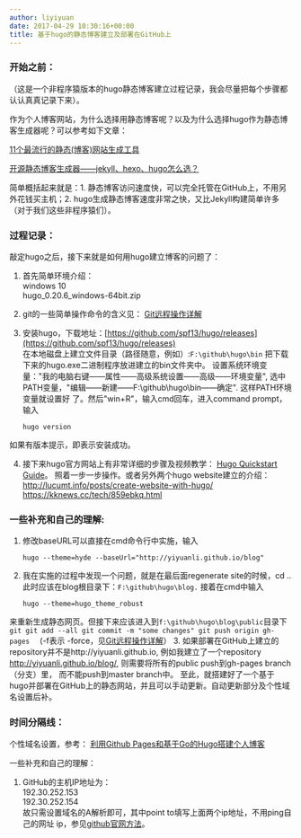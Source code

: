 ```yaml
---
author: liyiyuan
date: 2017-04-29 10:30:16+00:00
title: 基于hugo的静态博客建立及部署在GitHub上
---
```

### **开始之前：**


（这是一个非程序猿版本的hugo静态博客建立过程记录，我会尽量把每个步骤都认认真真记录下来）。

作为个人博客网站，为什么选择用静态博客呢？以及为什么选择hugo作为静态博客生成器呢？可以参考如下文章：

[11个最流行的静态(博客)网站生成工具](http://topspeedsnail.com/static-website-generators_or_tools/)

[开源静态博客生成器——jekyll、hexo、hugo怎么选？](https://www.simongong.net/xuan-ze-kun-nan-zheng/)

简单概括起来就是：1. 静态博客访问速度快，可以完全托管在GitHub上，不用另外花钱买主机；2. hugo生成静态博客速度非常之快，又比Jekyll构建简单许多（对于我们这些非程序猿们）。


### **过程记录：**


敲定hugo之后，接下来就是如何用hugo建立博客的问题了：

1. 首先简单环境介绍：  
windows 10    
hugo_0.20.6_windows-64bit.zip

2. git的一些简单操作命令的含义见： [Git远程操作详解](http://www.ruanyifeng.com/blog/2014/06/git_remote.html)

3. 安装hugo，下载地址：[https://github.com/spf13/hugo/releases](https://github.com/spf13/hugo/releases)    
在本地磁盘上建立文件目录（路径随意，例如）:`F:\github\hugo\bin`
把下载下来的hugo.exe二进制程序放进建立的bin文件夹中。
设置系统环境变量："我的电脑右键——属性——高级系统设置——高级——环境变量", 
选中PATH变量，"编辑——新建——F:\github\hugo\bin——确定". 这样PATH环境变量就设置好
了。然后"win+R"，输入cmd回车，进入command prompt，输入
    ```hugo
    hugo version
    ```
如果有版本提示，即表示安装成功。

4. 接下来hugo官方网站上有非常详细的步骤及视频教学：
[Hugo Quickstart Guide](https://gohugo.io/overview/quickstart/)。 
照着一步一步操作。或者另外两个hugo website建立的介绍：   
http://lucumt.info/posts/create-website-with-hugo/    
https://kknews.cc/tech/859ebkq.html

### **一些补充和自己的理解:**    
1. 修改baseURL可以直接在cmd命令行中实施，输入     	

	```
    hugo --theme=hyde --baseUrl="http://yiyuanli.github.io/blog"    
    ```  	
2. 我在实施的过程中发现一个问题，就是在最后面regenerate site的时候，cd ..
此时应该在blog根目录下：`F:\github\hugo\blog.` 接着在cmd中输入      	
	```
    hugo --theme=hugo_theme_robust
    ```
来重新生成静态网页。但接下来应该进入到`f:\github\hugo\blog\public`目录下
    ```git
    git add --all
    git commit -m "some changes"
    git push origin gh-pages 
    ```
(-f表示 -force，见[Git远程操作详解](http://www.ruanyifeng.com/blog/2014/06/git_remote.html)）
3. 如果部署在GitHub上建立的repository并不是http://yiyuanli.github.io, 例如我建立了一个repository http://yiyuanli.github.io/blog/, 则需要将所有的public push到gh-pages branch（分支）里， 而不能push到master branch中。
至此，就搭建好了一个基于hugo并部署在GitHub上的静态网站，并且可以手动更新。自动更新部分及个性域名设置后补。



### **时间分隔线：**

个性域名设置，参考： [利用Github Pages和基于Go的Hugo搭建个人博客](http://lucumt.info/posts/create-website-with-hugo/)

一些补充和自己的理解：

1. GitHub的主机IP地址为：    
192.30.252.153    
192.30.252.154    
故只需设置域名的A解析即可，其中point to填写上面两个ip地址，不用ping自己的网址
ip，参见[github官网方法](https://help.github.com/articles/setting-up-an-apex-domain/)。
